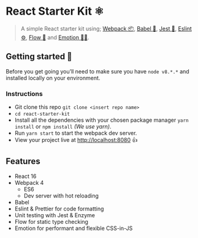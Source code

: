 # React Starter Kit ⚛️

> A simple React starter kit using; [Webpack 📦](https://webpack.js.org/), [Babel 🐠](https://babeljs.io/), [Jest 🚦](https://jestjs.io/), [Eslint ⚙️](https://eslint.org/), [Flow 🔀](http://flow.org/) and [Emotion 👩‍🎤](https://emotion.sh/).

## Getting started 🚀

Before you get going you&rsquo;ll need to make sure you have `node v8.*.*` and installed locally on your environment.

### Instructions

- Git clone this repo `git clone <insert repo name>`
- `cd react-starter-kit`
- Install all the dependencies with your chosen package manager `yarn install` or `npm install` _(We use yarn)_.
- Run `yarn start` to start the webpack dev server.
- View your project live at [http://localhost:8080](http://localhost:8080) 👍

## Features

- React 16
- Webpack 4
  - ES6
  - Dev server with hot reloading
- Babel
- Eslint &amp; Prettier for code formatting
- Unit testing with Jest &amp; Enzyme
- Flow for static type checking
- Emotion for performant and flexible CSS-in-JS
